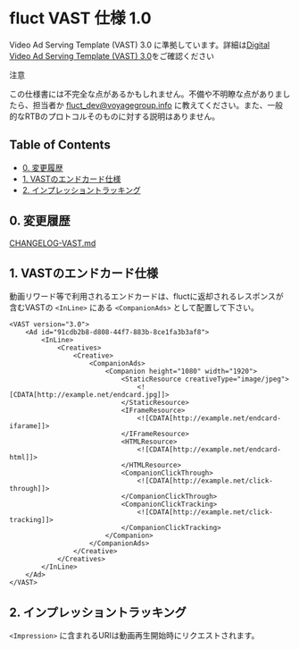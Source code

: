 # fluct VAST 仕様 1.0

 Video Ad Serving Template (VAST) 3.0 に準拠しています。詳細は[Digital Video Ad Serving Template (VAST) 3.0](https://www.iab.com/guidelines/digital-video-ad-serving-template-vast-3-0/)をご確認ください

注意

この仕様書には不完全な点があるかもしれません。不備や不明瞭な点がありましたら、担当者か [fluct_dev@voyagegroup.info](mailto:fluct_dev@voyagegroup.info) に教えてください。また、一般的なRTBのプロトコルそのものに対する説明はありません。


## Table of Contents

* [0. 変更履歴](#0-変更履歴)
* [1. VASTのエンドカード仕様](#1-VASTのエンドカード仕様)
* [2. インプレッショントラッキング](#2-インプレッショントラッキング)

## 0. 変更履歴

[CHANGELOG-VAST.md](CHANGELOG-VAST.md)

## 1. VASTのエンドカード仕様

動画リワード等で利用されるエンドカードは、fluctに返却されるレスポンスが含むVASTの `<InLine>` にある `<CompanionAds>` として配置して下さい。

```
<VAST version="3.0">
    <Ad id="91cdb2b8-d808-44f7-883b-8ce1fa3b3af8">
        <InLine>
            <Creatives>
                <Creative>
                    <CompanionAds>
                        <Companion height="1080" width="1920">
                            <StaticResource creativeType="image/jpeg">
                                <![CDATA[http://example.net/endcard.jpg]]>
                            </StaticResource>
                            <IFrameResource>
                                <![CDATA[http://example.net/endcard-ifarame]]>
                            </IFrameResource>
                            <HTMLResource>
                                <![CDATA[http://example.net/endcard-html]]>
                            </HTMLResource>
                            <CompanionClickThrough>
                                <![CDATA[http://example.net/click-through]]>
                            </CompanionClickThrough>
                            <CompanionClickTracking>
                                <![CDATA[http://example.net/click-tracking]]>
                            </CompanionClickTracking>
                        </Companion>
                    </CompanionAds>
                </Creative>
            </Creatives>
        </InLine>
    </Ad>
</VAST>
```

## 2. インプレッショントラッキング
`<Impression>` に含まれるURIは動画再生開始時にリクエストされます。
